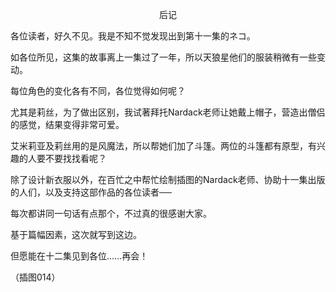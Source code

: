 <p align="center">后记</p>

各位读者，好久不见。我是不知不觉发现出到第十一集的ネコ。

如各位所见，这集的故事离上一集过了一年，所以天狼星他们的服装稍微有一些变动。

每位角色的变化各有不同，各位觉得如何呢？

尤其是莉丝，为了做出区别，我试著拜托Nardack老师让她戴上帽子，营造出僧侣的感觉，结果变得非常可爱。

艾米莉亚及莉丝用的是风魔法，所以帮她们加了斗篷。两位的斗篷都有原型，有兴趣的人要不要找找看呢？

除了设计新衣服以外，在百忙之中帮忙绘制插图的Nardack老师、协助十一集出版的人们，以及支持这部作品的各位读者──

每次都讲同一句话有点那个，不过真的很感谢大家。

基于篇幅因素，这次就写到这边。

但愿能在十二集见到各位……再会！

（插图014）

